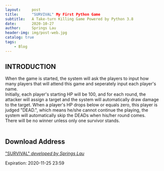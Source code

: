 ```yaml
---
layout:     post
title:      "SURVIVAL" My First Python Game
subtitle:   A Take-turn Killing Game Powered by Python 3.8
date:       2020-10-27
author:     Springs Lau
header-img: img/post-web.jpg
catalog: true
tags:
    - Blog
---
```


## INTRODUCTION
When the game is started, the system will ask the players to input how many players that will attend this game and seperately input each player's name.<br>
Initially, each player's starting HP will be 100, and for each round, the attacker will assign a target and the system will automatically draw damage to the target. When a player's HP drops below or equals zero, this player is judged "DEAD.", which means he/she cannot continue the playing, the system will automatically skip the DEADs when his/her round comes.<br>
There will be no winner unless only one survivor stands.<br><br>

## Download Address
["SURVIVAL" *developed by Springs Lau*](https://bhpan.buaa.edu.cn:443/link/D8FD310E52BD4E74C10D9F82098CEC5A)

Expiration: 2020-11-25 23:59

